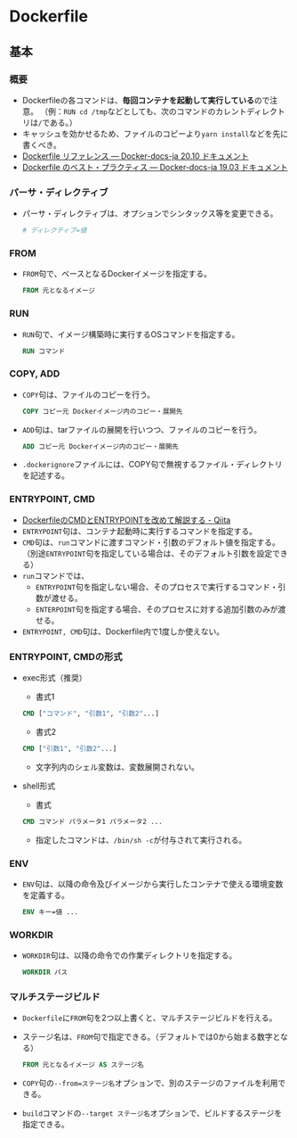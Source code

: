 # Dockerfile

## 基本

### 概要

- Dockerfileの各コマンドは、**毎回コンテナを起動して実行している**ので注意。
  （例：`RUN cd /tmp`などとしても、次のコマンドのカレントディレクトリは`/`である。）
- キャッシュを効かせるため、ファイルのコピーより`yarn install`などを先に書くべき。
- [Dockerfile リファレンス — Docker-docs-ja 20.10 ドキュメント](https://docs.docker.jp/engine/reference/builder.html)
- [Dockerfile のベスト・プラクティス — Docker-docs-ja 19.03 ドキュメント](https://docs.docker.jp/develop/develop-images/dockerfile_best-practices.html)

### パーサ・ディレクティブ

- パーサ・ディレクティブは、オプションでシンタックス等を変更できる。

  ```dockerfile
  # ディレクティブ=値
  ```

### FROM

- `FROM`句で、ベースとなるDockerイメージを指定する。

  ```dockerfile
  FROM 元となるイメージ
  ```

### RUN

- `RUN`句で、イメージ構築時に実行するOSコマンドを指定する。

  ```dockerfile
  RUN コマンド
  ```

### COPY, ADD

- `COPY`句は、ファイルのコピーを行う。

  ```dockerfile
  COPY コピー元 Dockerイメージ内のコピー・展開先
  ```

- `ADD`句は、tarファイルの展開を行いつつ、ファイルのコピーを行う。

  ```dockerfile
  ADD コピー元 Dockerイメージ内のコピー・展開先
  ```

- `.dockerignore`ファイルには、COPY句で無視するファイル・ディレクトリを記述する。

### ENTRYPOINT, CMD

- [DockerfileのCMDとENTRYPOINTを改めて解説する - Qiita](https://qiita.com/uehaj/items/e6dd013e28593c26372d)
- `ENTRYPOINT`句は、コンテナ起動時に実行するコマンドを指定する。
- `CMD`句は、`run`コマンドに渡すコマンド・引数のデフォルト値を指定する。
  （別途`ENTRYPOINT`句を指定している場合は、そのデフォルト引数を設定できる）
- `run`コマンドでは、
  - `ENTRYPOINT`句を指定しない場合、そのプロセスで実行するコマンド・引数が渡せる。
  - `ENTERPOINT`句を指定する場合、そのプロセスに対する追加引数のみが渡せる。
- `ENTRYPOINT, CMD`句は、Dockerfile内で1度しか使えない。

### ENTRYPOINT, CMDの形式

- exec形式（推奨）

  - 書式1

  ```dockerfile
  CMD ["コマンド", "引数1", "引数2"...]
  ```

  - 書式2

  ```dockerfile
  CMD ["引数1", "引数2"...]
  ```

  - 文字列内のシェル変数は、変数展開されない。

- shell形式

  - 書式

  ```dockerfile
  CMD コマンド パラメータ1 パラメータ2 ...
  ```

  - 指定したコマンドは、`/bin/sh -c`が付与されて実行される。


### ENV

- `ENV`句は、以降の命令及びイメージから実行したコンテナで使える環境変数を定義する。

  ```dockerfile
  ENV キー=値 ...
  ```

### WORKDIR

- `WORKDIR`句は、以降の命令での作業ディレクトリを指定する。

  ```dockerfile
  WORKDIR パス
  ```

### マルチステージビルド

- `Dockerfile`に`FROM`句を2つ以上書くと、マルチステージビルドを行える。
- ステージ名は、`FROM`句で指定できる。（デフォルトでは0から始まる数字となる）

  ```dockerfile
  FROM 元となるイメージ AS ステージ名
  ```

- `COPY`句の`--from=ステージ名`オプションで、別のステージのファイルを利用できる。
- `build`コマンドの`--target ステージ名`オプションで、ビルドするステージを指定できる。

